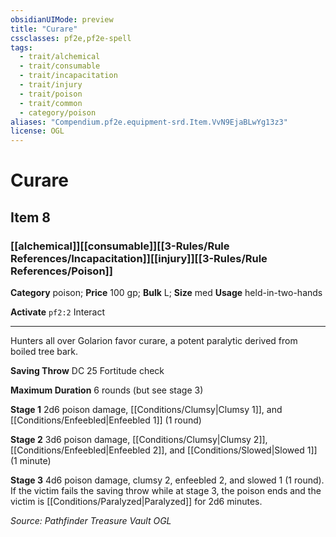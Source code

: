 ```yaml
---
obsidianUIMode: preview
title: "Curare"
cssclasses: pf2e,pf2e-spell
tags:
  - trait/alchemical
  - trait/consumable
  - trait/incapacitation
  - trait/injury
  - trait/poison
  - trait/common
  - category/poison
aliases: "Compendium.pf2e.equipment-srd.Item.VvN9EjaBLwYg13z3"
license: OGL
---
```

# Curare
## Item 8
### [[alchemical]][[consumable]][[3-Rules/Rule References/Incapacitation]][[injury]][[3-Rules/Rule References/Poison]]

**Category** poison; 
**Price** 100 gp; 
**Bulk** L; **Size** med
**Usage** held-in-two-hands

**Activate** `pf2:2` Interact

* * *

Hunters all over Golarion favor curare, a potent paralytic derived from boiled tree bark.

**Saving Throw** DC 25 Fortitude check

**Maximum Duration** 6 rounds (but see stage 3)

**Stage 1** 2d6 poison damage, [[Conditions/Clumsy|Clumsy 1]], and [[Conditions/Enfeebled|Enfeebled 1]] (1 round)

**Stage 2** 3d6 poison damage, [[Conditions/Clumsy|Clumsy 2]], [[Conditions/Enfeebled|Enfeebled 2]], and [[Conditions/Slowed|Slowed 1]] (1 minute)

**Stage 3** 4d6 poison damage, clumsy 2, enfeebled 2, and slowed 1 (1 round). If the victim fails the saving throw while at stage 3, the poison ends and the victim is [[Conditions/Paralyzed|Paralyzed]] for 2d6 minutes.

*Source: Pathfinder Treasure Vault*
*OGL*
